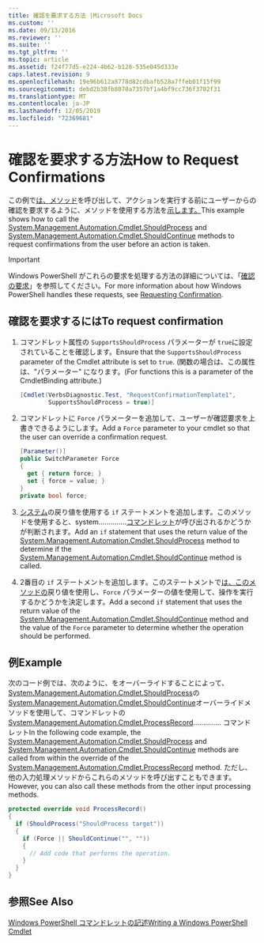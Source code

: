 ```yaml
---
title: 確認を要求する方法 |Microsoft Docs
ms.custom: ''
ms.date: 09/13/2016
ms.reviewer: ''
ms.suite: ''
ms.tgt_pltfrm: ''
ms.topic: article
ms.assetid: f24f77d5-e224-4b62-b128-535e045d333e
caps.latest.revision: 9
ms.openlocfilehash: 19e96b612a8778d82cdbafb528a7ffeb01f15f99
ms.sourcegitcommit: debd2b38fb8070a7357bf1a4bf9cc736f3702f31
ms.translationtype: MT
ms.contentlocale: ja-JP
ms.lasthandoff: 12/05/2019
ms.locfileid: "72369681"
---
```

# <a name="how-to-request-confirmations"></a><span data-ttu-id="a259e-102">確認を要求する方法</span><span class="sxs-lookup"><span data-stu-id="a259e-102">How to Request Confirmations</span></span>

<span data-ttu-id="a259e-103">この例で[は、メソッド](/dotnet/api/System.Management.Automation.Cmdlet.ShouldProcess)を呼び出して、アクションを実行する前にユーザーからの確認を要求するように、メソッドを使用する方法を[示します。](/dotnet/api/System.Management.Automation.Cmdlet.ShouldContinue)</span><span class="sxs-lookup"><span data-stu-id="a259e-103">This example shows how to call the [System.Management.Automation.Cmdlet.ShouldProcess](/dotnet/api/System.Management.Automation.Cmdlet.ShouldProcess) and [System.Management.Automation.Cmdlet.ShouldContinue](/dotnet/api/System.Management.Automation.Cmdlet.ShouldContinue) methods to request confirmations from the user before an action is taken.</span></span>

> [!IMPORTANT]
> <span data-ttu-id="a259e-104">Windows PowerShell がこれらの要求を処理する方法の詳細については、「[確認の要求](./requesting-confirmation-from-cmdlets.md)」を参照してください。</span><span class="sxs-lookup"><span data-stu-id="a259e-104">For more information about how Windows PowerShell handles these requests, see [Requesting Confirmation](./requesting-confirmation-from-cmdlets.md).</span></span>

## <a name="to-request-confirmation"></a><span data-ttu-id="a259e-105">確認を要求するには</span><span class="sxs-lookup"><span data-stu-id="a259e-105">To request confirmation</span></span>

1. <span data-ttu-id="a259e-106">コマンドレット属性の `SupportsShouldProcess` パラメーターが `true`に設定されていることを確認します。</span><span class="sxs-lookup"><span data-stu-id="a259e-106">Ensure that the `SupportsShouldProcess` parameter of the Cmdlet attribute is set to `true`.</span></span> <span data-ttu-id="a259e-107">(関数の場合は、この属性は、"パラメーター" になります。</span><span class="sxs-lookup"><span data-stu-id="a259e-107">(For functions this is a parameter of the CmdletBinding attribute.)</span></span>

    ```csharp
    [Cmdlet(VerbsDiagnostic.Test, "RequestConfirmationTemplate1",
            SupportsShouldProcess = true)]
    ```

2. <span data-ttu-id="a259e-108">コマンドレットに `Force` パラメーターを追加して、ユーザーが確認要求を上書きできるようにします。</span><span class="sxs-lookup"><span data-stu-id="a259e-108">Add a `Force` parameter to your cmdlet so that the user can override a confirmation request.</span></span>

    ```csharp
    [Parameter()]
    public SwitchParameter Force
    {
      get { return force; }
      set { force = value; }
    }
    private bool force;
    ```

3. <span data-ttu-id="a259e-109">[システム](/dotnet/api/System.Management.Automation.Cmdlet.ShouldProcess)の戻り値を使用する `if` ステートメントを追加します。このメソッドを使用すると、system..............[コマンドレット](/dotnet/api/System.Management.Automation.Cmdlet.ShouldContinue)が呼び出されるかどうかが判断されます。</span><span class="sxs-lookup"><span data-stu-id="a259e-109">Add an `if` statement that uses the return value of the [System.Management.Automation.Cmdlet.ShouldProcess](/dotnet/api/System.Management.Automation.Cmdlet.ShouldProcess) method to determine if the [System.Management.Automation.Cmdlet.ShouldContinue](/dotnet/api/System.Management.Automation.Cmdlet.ShouldContinue) method is called.</span></span>

4. <span data-ttu-id="a259e-110">2番目の `if` ステートメントを追加します。このステートメントで[は、このメソッドの](/dotnet/api/System.Management.Automation.Cmdlet.ShouldContinue)戻り値を使用し、`Force` パラメーターの値を使用して、操作を実行するかどうかを決定します。</span><span class="sxs-lookup"><span data-stu-id="a259e-110">Add a second `if` statement that uses the return value of the [System.Management.Automation.Cmdlet.ShouldContinue](/dotnet/api/System.Management.Automation.Cmdlet.ShouldContinue) method and the value of the `Force` parameter to determine whether the operation should be performed.</span></span>

## <a name="example"></a><span data-ttu-id="a259e-111">例</span><span class="sxs-lookup"><span data-stu-id="a259e-111">Example</span></span>

<span data-ttu-id="a259e-112">次のコード例では、次のように、をオーバーライドすることによって、[System.Management.Automation.Cmdlet.ShouldProcess](/dotnet/api/System.Management.Automation.Cmdlet.ShouldProcess)の[System.Management.Automation.Cmdlet.ShouldContinue](/dotnet/api/System.Management.Automation.Cmdlet.ShouldContinue)オーバーライドメソッドを使用して、コマンドレットの[System.Management.Automation.Cmdlet.ProcessRecord](/dotnet/api/System.Management.Automation.Cmdlet.ProcessRecord).............. コマンドレット</span><span class="sxs-lookup"><span data-stu-id="a259e-112">In the following code example, the [System.Management.Automation.Cmdlet.ShouldProcess](/dotnet/api/System.Management.Automation.Cmdlet.ShouldProcess) and [System.Management.Automation.Cmdlet.ShouldContinue](/dotnet/api/System.Management.Automation.Cmdlet.ShouldContinue) methods are called from within the override of the [System.Management.Automation.Cmdlet.ProcessRecord](/dotnet/api/System.Management.Automation.Cmdlet.ProcessRecord) method.</span></span> <span data-ttu-id="a259e-113">ただし、他の入力処理メソッドからこれらのメソッドを呼び出すこともできます。</span><span class="sxs-lookup"><span data-stu-id="a259e-113">However, you can also call these methods from the other input processing methods.</span></span>

```csharp
protected override void ProcessRecord()
{
  if (ShouldProcess("ShouldProcess target"))
  {
    if (Force || ShouldContinue("", ""))
    {
      // Add code that performs the operation.
    }
  }
}
```

## <a name="see-also"></a><span data-ttu-id="a259e-114">参照</span><span class="sxs-lookup"><span data-stu-id="a259e-114">See Also</span></span>

[<span data-ttu-id="a259e-115">Windows PowerShell コマンドレットの記述</span><span class="sxs-lookup"><span data-stu-id="a259e-115">Writing a Windows PowerShell Cmdlet</span></span>](./writing-a-windows-powershell-cmdlet.md)
